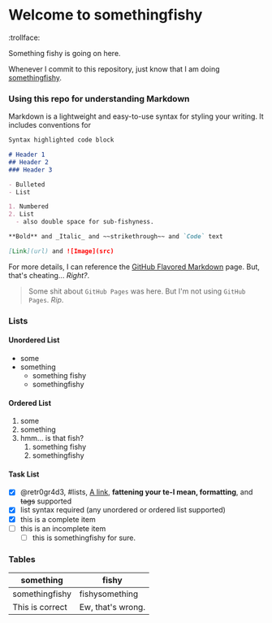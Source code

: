 # Welcome to somethingfishy

:trollface:

Something fishy is going on here.

Whenever I commit to this repository, just know that I am doing [somethingfishy](https://github.com/retr0gr4d3/somethingfishy).

### Using this repo for understanding Markdown

Markdown is a lightweight and easy-to-use syntax for styling your writing. It includes conventions for

```markdown
Syntax highlighted code block

# Header 1
## Header 2
### Header 3

- Bulleted
- List

1. Numbered
2. List
  - also double space for sub-fishyness.

**Bold** and _Italic_ and ~~strikethrough~~ and `Code` text

[Link](url) and ![Image](src)
```

For more details, I can reference the [GitHub Flavored Markdown](https://guides.github.com/features/mastering-markdown/) page. But, that's cheating... _Right?_.

>Some shit about `GitHub Pages` was here. But I'm not using `GitHub Pages`.
>_Rip_.

### Lists

#### Unordered List
* some
* something
  * something fishy
  * somethingfishy

#### Ordered List
1. some
1. something
1. hmm... is that fish?
   1. something fishy
   1. somethingfishy
   
#### Task List
- [x] @retr0gr4d3, #lists, [A link](), **fattening your te-I mean, formatting**, and <del>tags</del> supported
- [x] list syntax required (any unordered or ordered list supported)
- [x] this is a complete item
- [ ] this is an incomplete item
  - [ ] this is somethingfishy for sure.

### Tables

something | fishy
------------ | -------------
somethingfishy | fishysomething
This is correct | Ew, that's wrong.

